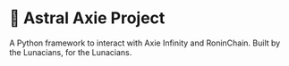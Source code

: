 # 💫 Astral Axie Project
A Python framework to interact with Axie Infinity and RoninChain.
Built by the Lunacians, for the Lunacians.
